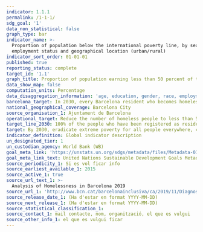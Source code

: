 ```yaml
---
indicator: 1.1.1
permalink: /1-1-1/
sdg_goal: '1'
data_non_statistical: false
graph_type: bar
indicator_name: >-
  Proportion of population below the international poverty line, by sex, age,
  employment status and geographical location (urban/rural)
indicator_sort_order: 01-01-01
published: true
reporting_status: complete
target_id: '1.1'
graph_title: Proportion of population earning less than 50 percent of the poverty level
data_show_map: false
computation_units: Percentage
data_disaggregation_information: 'age, education, gender, race, employment'
barcelona_target: In 2030, every Barcelona resident who becomes homeless will have a bed to sleep in and food on the table, and the number of homeless people will be significantly reduced
national_geographical_coverage: Barcelona City
source_organisation_1: Ajuntament de Barcelona
operational_target: Reduce the number of homeless people to less than 500 and ensure that all of them are assisted by the Assistance for Homeless People Network (XAPSLL)
target_line_2030: 100% of the people who have been registered as residents in the city for a minimum of two years
target: By 2030, eradicate extreme poverty for all people everywhere, currently measured as people living on less than $1.25 a day
indicator_definition: Global indicator description
un_designated_tier: 1
un_custodian_agency: World Bank (WB)
goal_meta_link: 'https://unstats.un.org/sdgs/metadata/files/Metadata-01-01-01a.pdf'
goal_meta_link_text: United Nations Sustainable Development Goals Metadata (pdf 894kB)
source_periodicity_1: Si es vol ficar info
source_earliest_available_1: 2015
source_active_1: true
source_url_text_1: >-
  Analysis of Homelessness in Barcelona 2019
source_url_1: 'http://www.bcn.cat/barcelonainclusiva/ca/2019/11/Diagnosi_sensellarisme_2019_WEB.pdf'
source_release_date_1: (Ha d'estar en format YYYY-MM-DD)
source_next_release_1: (Ha d'estar en format YYYY-MM-DD)
source_statistical_classification_1: 
source_contact_1: mail contacte, nom, organització, el que es vulgui
source_other_info_1: el que es vulgui ficar
---
```

